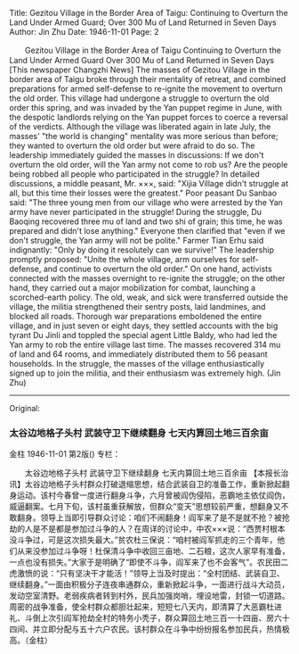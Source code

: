 Title: Gezitou Village in the Border Area of Taigu: Continuing to Overturn the Land Under Armed Guard; Over 300 Mu of Land Returned in Seven Days
Author: Jin Zhu
Date: 1946-11-01
Page: 2

　　Gezitou Village in the Border Area of Taigu
    Continuing to Overturn the Land Under Armed Guard
    Over 300 Mu of Land Returned in Seven Days
    [This newspaper Changzhi News] The masses of Gezitou Village in the border area of Taigu broke through their mentality of retreat, and combined preparations for armed self-defense to re-ignite the movement to overturn the old order. This village had undergone a struggle to overturn the old order this spring, and was invaded by the Yan puppet regime in June, with the despotic landlords relying on the Yan puppet forces to coerce a reversal of the verdicts. Although the village was liberated again in late July, the masses' "the world is changing" mentality was more serious than before; they wanted to overturn the old order but were afraid to do so. The leadership immediately guided the masses in discussions: If we don't overturn the old order, will the Yan army not come to rob us? Are the people being robbed all people who participated in the struggle? In detailed discussions, a middle peasant, Mr. ×××, said: "Xijia Village didn't struggle at all, but this time their losses were the greatest." Poor peasant Du Sanbao said: "The three young men from our village who were arrested by the Yan army have never participated in the struggle! During the struggle, Du Baoqing recovered three mu of land and two shi of grain; this time, he was prepared and didn't lose anything." Everyone then clarified that "even if we don't struggle, the Yan army will not be polite." Farmer Tian Erhu said indignantly: "Only by doing it resolutely can we survive!" The leadership promptly proposed: "Unite the whole village, arm ourselves for self-defense, and continue to overturn the old order." On one hand, activists connected with the masses overnight to re-ignite the struggle; on the other hand, they carried out a major mobilization for combat, launching a scorched-earth policy. The old, weak, and sick were transferred outside the village, the militia strengthened their sentry posts, laid landmines, and blocked all roads. Thorough war preparations emboldened the entire village, and in just seven or eight days, they settled accounts with the big tyrant Du Jinli and toppled the special agent Little Baldy, who had led the Yan army to rob the entire village last time. The masses recovered 314 mu of land and 64 rooms, and immediately distributed them to 56 peasant households. In the struggle, the masses of the village enthusiastically signed up to join the militia, and their enthusiasm was extremely high. (Jin Zhu)



<hr /> 

Original: 


### 太谷边地格子头村  武装守卫下继续翻身  七天内算回土地三百余亩
金柱
1946-11-01
第2版()
专栏：

　　太谷边地格子头村
    武装守卫下继续翻身
    七天内算回土地三百余亩
    【本报长治讯】太谷边地格子头村群众打破退缩思想，结合武装自卫的准备工作，重新掀起翻身运动。该村今春曾一度进行翻身斗争，六月曾被阎伪侵陷，恶霸地主依仗阎伪，威逼翻案。七月下旬，该村虽重获解放，但群众“变天”思想较前严重，想翻身又不敢翻身。领导上当即引导群众讨论：咱们不闹翻身！阎军来了是不是就不抢？被抢劫的人是不是都是参加过斗争的人？在周详的讨论中，中农×××说：“西贾村根本没斗争过，可是这次损失最大。”贫农杜三保说：“咱村被阎军抓走的三个青年，他们从来没参加过斗争呀！杜保清斗争中收回三亩地、二石粮，这次人家早有准备，一点也没有损失。”大家于是明确了“即使不斗争，阎军来了也不会客气”。农民田二虎激愤的说：“只有坚决干才能活！”领导上当及时提出：“全村团结、武装自卫、继续翻身。”一面由积极分子连夜串通群众，重新掀起斗争，一面进行战斗大动员，发动空室清野。老弱疾病者转到村外，民兵加强岗哨，埋设地雷，封锁一切道路。周密的战争准备，使全村群众都胆壮起来，短短七八天内，即清算了大恶霸杜进礼、斗倒上次引阎军抢劫全村的特务小秃子，群众算回土地三百一十四亩、房六十四间、并立即分配与五十六户农民。该村群众在斗争中纷纷报名参加民兵，热情极高。（金柱）
